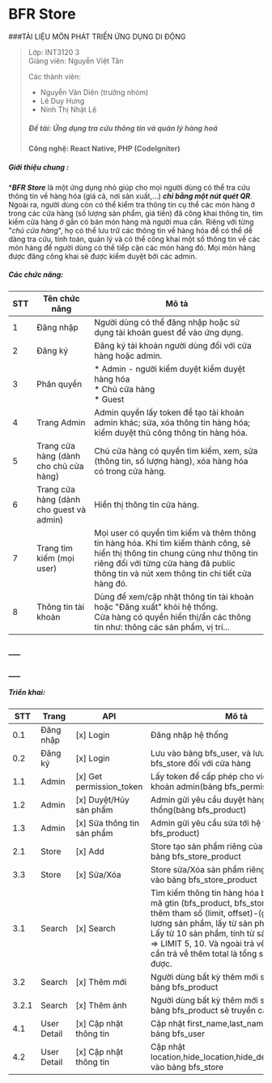 # BFR Store

###TÀI LIỆU MÔN PHÁT TRIỂN ỨNG DỤNG DI ĐỘNG
>Lớp: INT3120 3  
>Giảng viên: Nguyễn Việt Tân
>  
> Các thành viên:
>* Nguyễn Văn Diên (trưởng nhóm)  
>* Lê Duy Hưng  
>* Ninh Thị Nhật Lệ
>
>##### Đề tài: Ứng dụng tra cứu thông tin và quản lý hàng hoá
>**Công nghệ: React Native, PHP (CodeIgniter)**

##### Giới thiệu chung :
***_BFR Store_** là một ứng dụng nhỏ giúp cho mọi người dùng có thể tra cứu thông tin về hàng hóa (giá cả, nơi sản xuất,...) _**chỉ bằng một nút quét QR**_.
Ngoài ra, người dùng còn có thể kiểm tra thông tin cụ thể các món hàng ở trong các cửa hàng (số lượng sản phẩm, giá tiền) đã công khai thông tin, tìm kiếm cửa hàng ở gần có bán món hàng mà người mua cần.
Riêng với từng "_chủ cửa hàng_", họ có thể lưu trữ các thông tin về hàng hóa để có thể dễ dàng tra cứu, tính toán, quản lý và có thể công khai một số thông tin về các món hàng để người dùng có thể tiếp cận các món hàng đó.
Mọi món hàng được đăng công khai sẽ được kiểm duyệt bởi các admin.
##### Các chức năng:   


|STT| Tên chức năng | Mô tả |
|---|---------------|-------|
| 1 | Đăng nhập | Người dùng có thể đăng nhập hoặc sử dụng tài khoản guest để vào ứng dụng. |
| 2 | Đăng ký   | Đăng ký tài khoản người dùng đối với cửa hàng hoặc admin. |
| 3 | Phân quyền | * Admin - người kiểm duyệt kiểm duyệt hàng hóa<br>* Chủ cửa hàng<br>* Guest |
| 4 | Trang Admin | Admin quyền lấy token để tạo tài khoản admin khác; sửa, xóa thông tin hàng hóa; kiểm duyệt thủ công thông tin hàng hóa. |
| 5 | Trang cửa hàng (dành cho chủ cửa hàng) | Chủ cửa hàng có quyền tìm kiếm, xem, sửa (thông tin, số lượng hàng), xóa hàng hóa có trong cửa hàng. |
| 6 | Trang cửa hàng (dành cho guest và admin) | Hiển thị thông tin cửa hàng. |
| 7 | Trang tìm kiếm (mọi user) | Mọi user có quyền tìm kiếm và thêm thông tin hàng hóa. Khi tìm kiếm thành công, sẽ hiển thị  thông tin chung cũng như thông tin riêng đối với từng cửa hàng đã public thông tin và nút xem thông tin chi tiết cửa hàng đó. |
| 8 | Thông tin tài khoản | Dùng để xem/cập nhật thông tin tài khoản hoặc "Đăng xuất" khỏi hệ thống.<br/> Cửa hàng có quyền hiển thị/ẩn các thông tin như: thông các sản phẩm, vị trí...  |

### ___
### ___
##### Triển khai:

|STT| Trang | API | Mô tả|
|---|-------|-----|------|
| 0.1 | Đăng nhập | [x] Login | Đăng nhập hệ thống |
| 0.2 | Đăng ký | [x] Login | Lưu vào bảng bfs_user, và lưu tiếp vào bfs_store đối với cửa hàng |
| 1.1 | Admin | [x] Get permission_token | Lấy token để cấp phép cho việc tạo tài khoản admin(bảng bfs_permission) |
| 1.2 | Admin | [x] Duyệt/Hủy sản phẩm | Admin gửi yêu cầu duyệt hàng hóa tới hệ thống(bảng bfs_product) |
| 1.3 | Admin | [x] Sửa thông tin sản phẩm | Admin gửi yêu cầu sửa tới hệ thống(bảng bfs_product) |
| 2.1 | Store | [x] Add | Store tạo sản phẩm riêng của store lưu vào bảng bfs_store_product |
| 3.3 | Store | [x] Sửa/Xóa | Store sửa/Xóa sản phẩm riêng của store lưu vào bảng bfs_store_product |
| 3.1 | Search | [x] Search | Tìm kiếm thông tin hàng hóa bằng tên hoặc mã gtin (bfs_product, bfs_store_product). Có thêm tham số (limit, offset)-(giới hạn số lương sản phẩm, lấy từ sản phẩm thứ). Ví dụ : Lấy từ 10 sản phẩm, tính từ sản phẩm thứ 5 => LIMIT 5, 10. Và ngoài trả về các sản phẩm cần trả về thêm total là tổng sản phẩm query được. |
| 3.2 | Search | [x] Thêm mới | Người dùng bất kỳ thêm mới sản phẩm vào bảng bfs_product |
| 3.2.1 | Search | [x] Thêm ảnh | Người dùng bất kỳ thêm mới sản phẩm vào bảng bfs_product sẽ truyền cả ảnh vào |
| 4.1 | User Detail | [x] Cập nhật thông tin | Cập nhật first_name,last_name,email vầo bảng bfs_user  |
| 4.2 | User Detail | [x] Cập nhật thông tin | Cập nhật location,hide_location,hide_detail,description vào bảng bfs_store |

